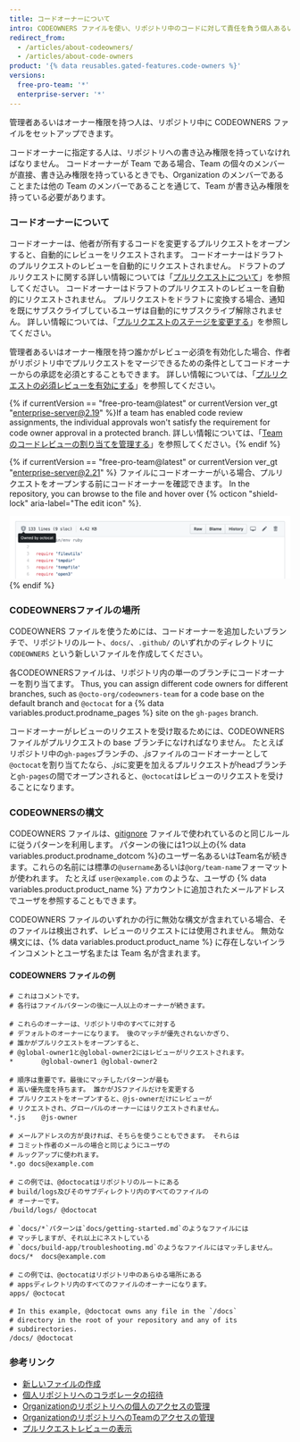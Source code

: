 ```yaml
---
title: コードオーナーについて
intro: CODEOWNERS ファイルを使い、リポジトリ中のコードに対して責任を負う個人あるいは Team を指定できます。
redirect_from:
  - /articles/about-codeowners/
  - /articles/about-code-owners
product: '{% data reusables.gated-features.code-owners %}'
versions:
  free-pro-team: '*'
  enterprise-server: '*'
---
```


管理者あるいはオーナー権限を持つ人は、リポジトリ中に CODEOWNERS ファイルをセットアップできます。

コードオーナーに指定する人は、リポジトリへの書き込み権限を持っていなければなりません。 コードオーナーが Team である場合、Team の個々のメンバーが直接、書き込み権限を持っているときでも、Organization のメンバーであることまたは他の Team のメンバーであることを通じて、Team が書き込み権限を持っている必要があります。

### コードオーナーについて

コードオーナーは、他者が所有するコードを変更するプルリクエストをオープンすると、自動的にレビューをリクエストされます。 コードオーナーはドラフトのプルリクエストのレビューを自動的にリクエストされません。 ドラフトのプルリクエストに関する詳しい情報については「[プルリクエストについて](/github/collaborating-with-issues-and-pull-requests/about-pull-requests#draft-pull-requests)」を参照してください。 コードオーナーはドラフトのプルリクエストのレビューを自動的にリクエストされません。 プルリクエストをドラフトに変換する場合、通知を既にサブスクライブしているユーザは自動的にサブスクライブ解除されません。 詳しい情報については、「[プルリクエストのステージを変更する](/github/collaborating-with-issues-and-pull-requests/changing-the-stage-of-a-pull-request)」を参照してください。

管理者あるいはオーナー権限を持つ誰かがレビュー必須を有効化した場合、作者がリポジトリ中でプルリクエストをマージできるための条件としてコードオーナーからの承認を必須とすることもできます。 詳しい情報については、「[プルリクエストの必須レビューを有効にする](/github/administering-a-repository/enabling-required-reviews-for-pull-requests)」を参照してください。

{% if currentVersion == "free-pro-team@latest" or currentVersion ver_gt "enterprise-server@2.19" %}If a team has enabled code review assignments, the individual approvals won't satisfy the requirement for code owner approval in a protected branch. 詳しい情報については、「[Team のコードレビューの割り当てを管理する](/github/setting-up-and-managing-organizations-and-teams/managing-code-review-assignment-for-your-team)」を参照してください。{% endif %}

{% if currentVersion == "free-pro-team@latest" or currentVersion ver_gt "enterprise-server@2.21" %}
ファイルにコードオーナーがいる場合、プルリクエストをオープンする前にコードオーナーを確認できます。 In the repository, you can browse to the file and hover over
{% octicon "shield-lock" aria-label="The edit icon" %}.

![リポジトリ内のファイルのコードオーナー](/assets/images/help/repository/code-owner-for-a-file.png)
{% endif %}

### CODEOWNERSファイルの場所

CODEOWNERS ファイルを使うためには、コードオーナーを追加したいブランチで、リポジトリのルート、`docs/`、`.github/` のいずれかのディレクトリに `CODEOWNERS` という新しいファイルを作成してください。

各CODEOWNERSファイルは、リポジトリ内の単一のブランチにコードオーナーを割り当てます。 Thus, you can assign different code owners for different branches, such as `@octo-org/codeowners-team` for a code base on the default branch and `@octocat` for a {% data variables.product.prodname_pages %} site on the `gh-pages` branch.

コードオーナーがレビューのリクエストを受け取るためには、CODEOWNERS ファイルがプルリクエストの base ブランチになければなりません。 たとえばリポジトリ中の`gh-pages`ブランチの、*.js*ファイルのコードオーナーとして`@octocat`を割り当てたなら、*.js*に変更を加えるプルリクエストがheadブランチと`gh-pages`の間でオープンされると、`@octocat`はレビューのリクエストを受けることになります。

### CODEOWNERSの構文

CODEOWNERS ファイルは、[gitignore](https://git-scm.com/docs/gitignore#_pattern_format) ファイルで使われているのと同じルールに従うパターンを利用します。 パターンの後には1つ以上の{% data variables.product.prodname_dotcom %}のユーザー名あるいはTeam名が続きます。これらの名前には標準の`@username`あるいは`@org/team-name`フォーマットが使われます。 たとえば `user@example.com` のような、ユーザの {% data variables.product.product_name %} アカウントに追加されたメールアドレスでユーザを参照することもできます。

CODEOWNERS ファイルのいずれかの行に無効な構文が含まれている場合、そのファイルは検出されず、レビューのリクエストには使用されません。 無効な構文には、{% data variables.product.product_name %} に存在しないインラインコメントとユーザ名または Team 名が含まれます。
#### CODEOWNERS ファイルの例
```
# これはコメントです。
# 各行はファイルパターンの後に一人以上のオーナーが続きます。

# これらのオーナーは、リポジトリ中のすべてに対する
# デフォルトのオーナーになります。 後のマッチが優先されないかぎり、
# 誰かがプルリクエストをオープンすると、
# @global-owner1と@global-owner2にはレビューがリクエストされます。
*       @global-owner1 @global-owner2

# 順序は重要です。最後にマッチしたパターンが最も
# 高い優先度を持ちます。 誰かがJSファイルだけを変更する
# プルリクエストをオープンすると、@js-ownerだけにレビューが
# リクエストされ、グローバルのオーナーにはリクエストされません。
*.js    @js-owner

# メールアドレスの方が良ければ、そちらを使うこともできます。 それらは
# コミット作者のメールの場合と同じようにユーザの
# ルックアップに使われます。
*.go docs@example.com

# この例では、@doctocatはリポジトリのルートにある
# build/logs及びそのサブディレクトリ内のすべてのファイルの
# オーナーです。
/build/logs/ @doctocat

# `docs/*`パターンは`docs/getting-started.md`のようなファイルには
# マッチしますが、それ以上にネストしている
# `docs/build-app/troubleshooting.md`のようなファイルにはマッチしません。
docs/*  docs@example.com

# この例では、@octocatはリポジトリ中のあらゆる場所にある
# appsディレクトリ内のすべてのファイルのオーナーになります。
apps/ @octocat

# In this example, @doctocat owns any file in the `/docs`
# directory in the root of your repository and any of its
# subdirectories.
/docs/ @doctocat
```

### 参考リンク

- [新しいファイルの作成](/articles/creating-new-files)
- [個人リポジトリへのコラボレータの招待](/articles/inviting-collaborators-to-a-personal-repository)
- [Organizationのリポジトリへの個人のアクセスの管理](/articles/managing-an-individual-s-access-to-an-organization-repository)
- [OrganizationのリポジトリへのTeamのアクセスの管理](/articles/managing-team-access-to-an-organization-repository)
- [プルリクエストレビューの表示](/articles/viewing-a-pull-request-review)

